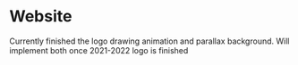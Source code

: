 # Website

Currently finished the logo drawing animation and parallax background. Will implement both once 2021-2022 logo is finished
